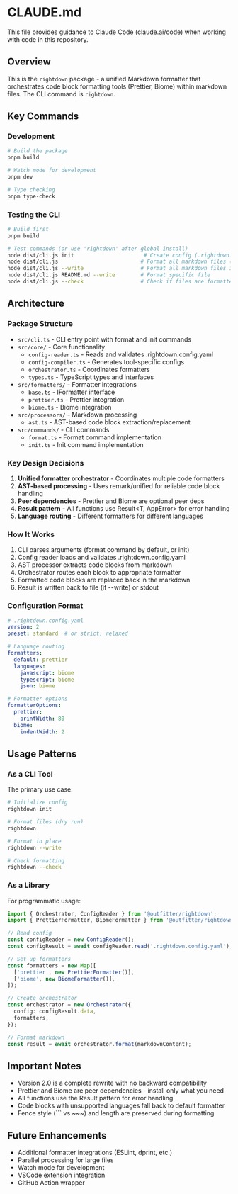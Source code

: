 # CLAUDE.md

This file provides guidance to Claude Code (claude.ai/code) when working with code in this repository.

## Overview

This is the `rightdown` package - a unified Markdown formatter that orchestrates code block formatting tools (Prettier, Biome) within markdown files. The CLI command is `rightdown`.

## Key Commands

### Development

```bash
# Build the package
pnpm build

# Watch mode for development
pnpm dev

# Type checking
pnpm type-check
```

### Testing the CLI

```bash
# Build first
pnpm build

# Test commands (or use 'rightdown' after global install)
node dist/cli.js init                      # Create config (.rightdown.config.yaml)
node dist/cli.js                          # Format all markdown files (dry run)
node dist/cli.js --write                  # Format all markdown files in place
node dist/cli.js README.md --write        # Format specific file
node dist/cli.js --check                  # Check if files are formatted
```

## Architecture

### Package Structure

- `src/cli.ts` - CLI entry point with format and init commands
- `src/core/` - Core functionality
  - `config-reader.ts` - Reads and validates .rightdown.config.yaml
  - `config-compiler.ts` - Generates tool-specific configs
  - `orchestrator.ts` - Coordinates formatters
  - `types.ts` - TypeScript types and interfaces
- `src/formatters/` - Formatter integrations
  - `base.ts` - IFormatter interface
  - `prettier.ts` - Prettier integration
  - `biome.ts` - Biome integration
- `src/processors/` - Markdown processing
  - `ast.ts` - AST-based code block extraction/replacement
- `src/commands/` - CLI commands
  - `format.ts` - Format command implementation
  - `init.ts` - Init command implementation

### Key Design Decisions

1. **Unified formatter orchestrator** - Coordinates multiple code formatters
2. **AST-based processing** - Uses remark/unified for reliable code block handling
3. **Peer dependencies** - Prettier and Biome are optional peer deps
4. **Result pattern** - All functions use Result<T, AppError> for error handling
5. **Language routing** - Different formatters for different languages

### How It Works

1. CLI parses arguments (format command by default, or init)
2. Config reader loads and validates .rightdown.config.yaml
3. AST processor extracts code blocks from markdown
4. Orchestrator routes each block to appropriate formatter
5. Formatted code blocks are replaced back in the markdown
6. Result is written back to file (if --write) or stdout

### Configuration Format

```yaml
# .rightdown.config.yaml
version: 2
preset: standard  # or strict, relaxed

# Language routing
formatters:
  default: prettier
  languages:
    javascript: biome
    typescript: biome
    json: biome

# Formatter options
formatterOptions:
  prettier:
    printWidth: 80
  biome:
    indentWidth: 2
```

## Usage Patterns

### As a CLI Tool

The primary use case:

```bash
# Initialize config
rightdown init

# Format files (dry run)
rightdown

# Format in place
rightdown --write

# Check formatting
rightdown --check
```

### As a Library

For programmatic usage:

```typescript
import { Orchestrator, ConfigReader } from '@outfitter/rightdown';
import { PrettierFormatter, BiomeFormatter } from '@outfitter/rightdown';

// Read config
const configReader = new ConfigReader();
const configResult = await configReader.read('.rightdown.config.yaml');

// Set up formatters
const formatters = new Map([
  ['prettier', new PrettierFormatter()],
  ['biome', new BiomeFormatter()],
]);

// Create orchestrator
const orchestrator = new Orchestrator({
  config: configResult.data,
  formatters,
});

// Format markdown
const result = await orchestrator.format(markdownContent);
```

## Important Notes

- Version 2.0 is a complete rewrite with no backward compatibility
- Prettier and Biome are peer dependencies - install only what you need
- All functions use the Result pattern for error handling
- Code blocks with unsupported languages fall back to default formatter
- Fence style (``` vs ~~~) and length are preserved during formatting

## Future Enhancements

- Additional formatter integrations (ESLint, dprint, etc.)
- Parallel processing for large files
- Watch mode for development
- VSCode extension integration
- GitHub Action wrapper
